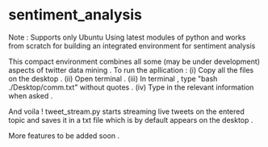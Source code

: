 # sentiment_analysis
Note : Supports only Ubuntu
Using latest modules of python and works from scratch for building an integrated environment for sentiment analysis

This compact environment combines all some (may be under development) aspects of twitter data mining .
To run the apllication : 
(i) Copy all the files on the desktop .
(ii) Open terminal . 
(iii) In terminal , type "bash ./Desktop/comm.txt" without quotes .
(iv) Type in the relevant information when asked .

And voila ! tweet_stream.py starts streaming live tweets on the entered topic and saves it in a txt file which is by default appears on the desktop .

More features to be added soon .


